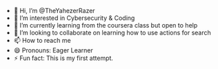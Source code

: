 - 👋 Hi, I’m @TheYahezerRazer
- 👀 I’m interested in Cybersecurity & Coding 
- 🌱 I’m currently learning from the coursera class but open to help 
- 💞️ I’m looking to collaborate on learning how to use actions for search
- 📫 How to reach me 
- 😄 Pronouns: Eager Learner
- ⚡ Fun fact: This is my first attempt.

<!---
TheYahezerRazer/TheYahezerRazer is a ✨ special ✨ repository because its `README.md` (this file) appears on your GitHub profile.
You can click the Preview link to take a look at your changes.
--->
